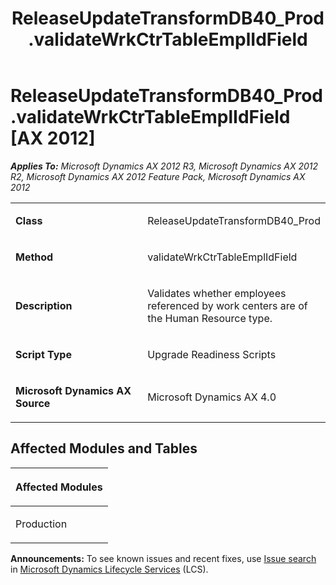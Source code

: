 ﻿---
title: ReleaseUpdateTransformDB40_Prod.validateWrkCtrTableEmplIdField
TOCTitle: ReleaseUpdateTransformDB40_Prod.validateWrkCtrTableEmplIdField
ms:assetid: 8a2c9566-26ec-0743-3acc-09bbf3c87db7
ms:mtpsurl: https://msdn.microsoft.com/en-us/library/JJ736399(v=AX.60)
ms:contentKeyID: 49709589
ms.date: 05/18/2015
mtps_version: v=AX.60
---

# ReleaseUpdateTransformDB40\_Prod.validateWrkCtrTableEmplIdField [AX 2012]


_**Applies To:** Microsoft Dynamics AX 2012 R3, Microsoft Dynamics AX 2012 R2, Microsoft Dynamics AX 2012 Feature Pack, Microsoft Dynamics AX 2012_

<table>
<colgroup>
<col style="width: 50%" />
<col style="width: 50%" />
</colgroup>
<tbody>
<tr class="odd">
<td><p><strong>Class</strong></p></td>
<td><p>ReleaseUpdateTransformDB40_Prod</p></td>
</tr>
<tr class="even">
<td><p><strong>Method</strong></p></td>
<td><p>validateWrkCtrTableEmplIdField</p></td>
</tr>
<tr class="odd">
<td><p><strong>Description</strong></p></td>
<td><p>Validates whether employees referenced by work centers are of the Human Resource type.</p></td>
</tr>
<tr class="even">
<td><p><strong>Script Type</strong></p></td>
<td><p>Upgrade Readiness Scripts</p></td>
</tr>
<tr class="odd">
<td><p><strong>Microsoft Dynamics AX Source</strong></p></td>
<td><p>Microsoft Dynamics AX 4.0</p></td>
</tr>
</tbody>
</table>


## Affected Modules and Tables

<table>
<colgroup>
<col style="width: 100%" />
</colgroup>
<thead>
<tr class="header">
<th><p>Affected Modules</p></th>
</tr>
</thead>
<tbody>
<tr class="odd">
<td><p>Production</p></td>
</tr>
</tbody>
</table>

  
**Announcements:** To see known issues and recent fixes, use [Issue search](http://go.microsoft.com/fwlink/?linkid=389258) in [Microsoft Dynamics Lifecycle Services](http://go.microsoft.com/fwlink/?linkid=306505) (LCS).

